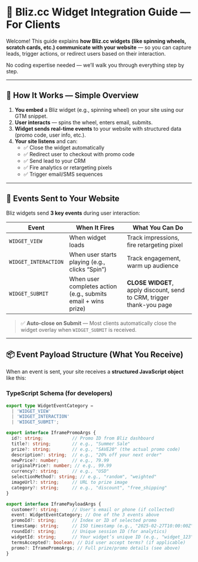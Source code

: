 # 🎯 Bliz.cc Widget Integration Guide — For Clients

Welcome! This guide explains **how Bliz.cc widgets (like spinning wheels, scratch cards, etc.) communicate with your website** — so you can capture leads, trigger actions, or redirect users based on their interaction.

No coding expertise needed — we’ll walk you through everything step by step.

---

## 🧩 How It Works — Simple Overview

1. **You embed** a Bliz widget (e.g., spinning wheel) on your site using our GTM snippet.
2. **User interacts** — spins the wheel, enters email, submits.
3. **Widget sends real-time events** to your website with structured data (promo code, user info, etc.).
4. **Your site listens** and can:
   - ✅ Close the widget automatically
   - ✅ Redirect user to checkout with promo code
   - ✅ Send lead to your CRM
   - ✅ Fire analytics or retargeting pixels
   - ✅ Trigger email/SMS sequences

---

## 📡 Events Sent to Your Website

Bliz widgets send **3 key events** during user interaction:

| Event | When It Fires | What You Can Do |
|-------|---------------|-----------------|
| `WIDGET_VIEW` | When widget loads | Track impressions, fire retargeting pixel |
| `WIDGET_INTERACTION` | When user starts playing (e.g., clicks “Spin”) | Track engagement, warm up audience |
| `WIDGET_SUBMIT` | When user completes action (e.g., submits email + wins prize) | **CLOSE WIDGET**, apply discount, send to CRM, trigger thank-you page |

> ✅ **Auto-close on Submit** — Most clients automatically close the widget overlay when `WIDGET_SUBMIT` is received.

---

## 📦 Event Payload Structure (What You Receive)

When an event is sent, your site receives a **structured JavaScript object** like this:

### TypeScript Schema (for developers)

```ts
export type WidgetEventCategory =
  | 'WIDGET_VIEW'
  | 'WIDGET_INTERACTION'
  | 'WIDGET_SUBMIT';

export interface IframePromoArgs {
  id?: string;           // Promo ID from Bliz dashboard
  title?: string;        // e.g., "Summer Sale"
  prize?: string;        // e.g., "SAVE20" (the actual promo code)
  description?: string;  // e.g., "20% off your next order"
  newPrice?: number;     // e.g., 79.99
  originalPrice?: number; // e.g., 99.99
  currency?: string;     // e.g., "USD"
  selectionMethod?: string; // e.g., "random", "weighted"
  imageUrl?: string;     // URL to prize image
  category?: string;     // e.g., "discount", "free_shipping"
}

export interface IframePayloadArgs {
  customer?: string;     // User’s email or phone (if collected)
  event: WidgetEventCategory; // One of the 3 events above
  promoId?: string;      // Index or ID of selected promo
  timestamp: string;     // ISO timestamp (e.g., "2025-02-27T10:00:00Z")
  roundId?: string;      // Unique session ID (for analytics)
  widgetId: string;      // Your widget’s unique ID (e.g., "widget_123")
  termsAccepted?: boolean; // Did user accept terms? (if applicable)
  promo?: IframePromoArgs; // Full prize/promo details (see above)
}
```


